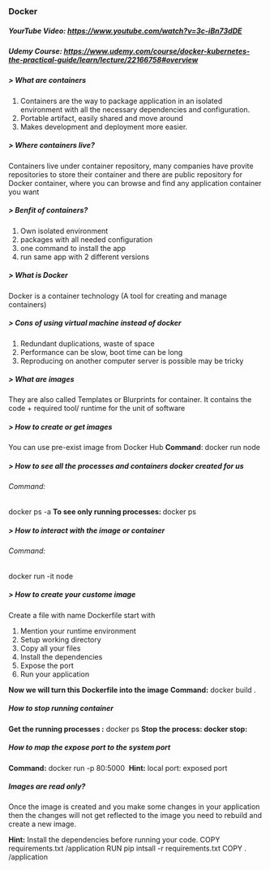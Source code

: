 ### Docker
##### YourTube Video: https://www.youtube.com/watch?v=3c-iBn73dDE
##### Udemy Course: https://www.udemy.com/course/docker-kubernetes-the-practical-guide/learn/lecture/22166758#overview

##### > What are containers
1. Containers are the way to package application in an isolated environment 
   with all the necessary dependencies and configuration. 
2. Portable artifact, easily shared and move around
3. Makes development and deployment more easier.

##### > Where containers live?
Containers live under container repository, many companies have provite repositories to store their container 
and there are public repository for Docker container, where you can browse and find any application container you want

##### > Benfit of containers?
1. Own isolated environment
2. packages with all needed configuration
3. one command to install the app
4. run same app with 2 different versions

##### > What is Docker 
Docker is a container technology (A tool for creating and manage containers)

##### > Cons of using virtual machine instead of docker
1. Redundant duplications, waste of space 
2. Performance can be slow, boot time can be long
3. Reproducing on another computer server is possible may be tricky

##### > What are images
They are also called Templates or Blurprints for container.
It contains the code + required tool/ runtime for the unit of software 

##### > How to create or get images
You can use pre-exist image from Docker Hub
<b>Command</b>: docker run node

##### > How to see all the processes and containers docker created for us
###### Command: 
docker ps -a
<b>To see only running processes: </b> docker ps

##### > How to interact with the image or container
###### Command:
docker run -it node

##### > How to create your custome image
Create a file with name Dockerfile
start with 
1. Mention your runtime environment
2. Setup working directory
3. Copy all your files 
4. Install the dependencies 
5. Expose the port
6. Run your application 

<b>Now we will turn this Dockerfile into the image</b>
<b>Command:</b> docker build .

##### How to stop running container
<b>Get the running processes :</b> docker ps
<b>Stop the process: docker stop:</b> <container-id>

##### How to map the expose port to the system port
<b>Command:</b> docker run -p 80:5000 <Image>
<b>Hint:</b> local port: exposed port

##### Images are read only?
Once the image is created and you make some changes in your application then the changes 
will not get reflected to the image you need to rebuild and create a new image.

<b>Hint:</b> Install the dependencies before running your code.
COPY requirements.txt /application
RUN pip intsall -r requirements.txt
COPY . /application


